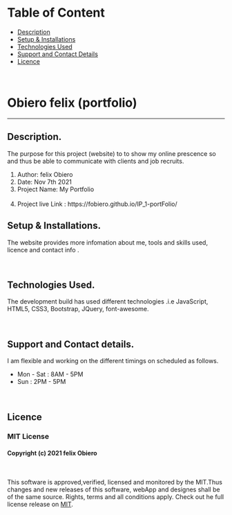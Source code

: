 
# Table of Content

+ [Description](#description)
+ [Setup & Installations](#setup-and-installations)
+ [Technologies Used](#technologies-used)
+ [Support and Contact Details](#support-and-contact-details)
+ [Licence](#licence)

<br/>

# Obiero felix (portfolio) 
<hr>

## Description.
The purpose for this project (website) to to show my online prescence so and thus be able to communicate with clients and job recruits.

<ol>
    <li>Author: felix Obiero</li> 
    <li>Date: Nov 7th 2021</li> 
    <li>Project Name: My Portfolio</li> <br/>
    <li>Project live Link : https://fobiero.github.io/IP_1-portFolio/</li>

</ol>

## Setup & Installations.
The website provides more infomation about me, tools and skills used, licence and contact info .

<br/>

## Technologies Used.
The development build has used different technologies .i.e JavaScript, HTML5, CSS3, Bootstrap, JQuery, font-awesome. 

<br/>

## Support and Contact details.
I am flexible and working on the different timings on scheduled as follows. 

<ul>
    <li>Mon - Sat : 8AM - 5PM</li>
    <li>Sun : 2PM - 5PM</li>
</ul>

<br/>

## Licence 
### MIT License
<!-- ​<br/> -->
#### Copyright (c) 2021 felix Obiero
<br/>
<!-- <br> -->

This software is approved,verified, licensed and monitored by the MIT.Thus changes and new releases of this software, webApp and designes shall be of the same source. Rights, terms and all conditions apply. Check out he full license release on [MIT](LICENCE).



